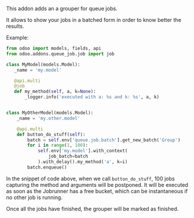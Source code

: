 This addon adds an a grouper for queue jobs.

It allows to show your jobs in a batched form in order to know better
the results.

Example:

``` python
from odoo import models, fields, api
from odoo.addons.queue_job.job import job

class MyModel(models.Model):
   _name = 'my.model'

   @api.multi
   @job
   def my_method(self, a, k=None):
       _logger.info('executed with a: %s and k: %s', a, k)


class MyOtherModel(models.Model):
    _name = 'my.other.model'

    @api.multi
    def button_do_stuff(self):
        batch = self.env['queue.job.batch'].get_new_batch('Group')
        for i in range(1, 100):
            self.env['my.model'].with_context(
                job_batch=batch
            ).with_delay().my_method('a', k=i)
        batch.enqueue()
```

In the snippet of code above, when we call `button_do_stuff`, 100 jobs
capturing the method and arguments will be postponed. It will be
executed as soon as the Jobrunner has a free bucket, which can be
instantaneous if no other job is running.

Once all the jobs have finished, the grouper will be marked as finished.

